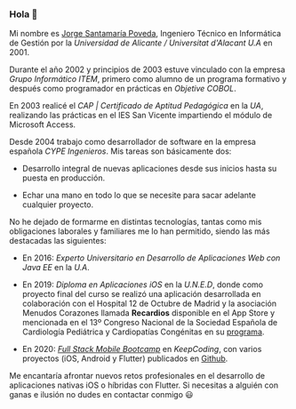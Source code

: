 ### Hola 👋

Mi nombre es [Jorge Santamaría Poveda](https://es.linkedin.com/in/jsantamariap), Ingeniero Técnico en Informática de Gestión por la *Universidad de Alicante / Universitat d'Alacant U.A* en 2001.

Durante el año 2002 y principios de 2003 estuve vinculado con la empresa *Grupo Informático ITEM*, primero como alumno de un programa formativo y después como programador en prácticas en *Objetive COBOL*.

En 2003 realicé el *CAP | Certificado de Aptitud Pedagógica* en la *UA*, realizando las prácticas en el IES San Vicente impartiendo el módulo de Microsoft Access.

Desde 2004 trabajo como desarrollador de software en la empresa española *CYPE Ingenieros*. Mis tareas son básicamente dos:

- Desarrollo integral de nuevas aplicaciones desde sus inicios hasta su puesta en producción.

- Echar una mano en todo lo que se necesite para sacar adelante cualquier proyecto.


No he dejado de formarme en distintas tecnologías, tantas como mis obligaciones laborales y familiares me lo han permitido, siendo las más destacadas las siguientes:

- En 2016: *Experto Universitario en Desarrollo de Aplicaciones Web con Java EE* en la *U.A*.

- En 2019: *Diploma en Aplicaciones iOS* en la *U.N.E.D*, donde como proyecto final del curso se realizó una aplicación desarrollada en colaboración con el Hospital 12 de Octubre de Madrid y la asociación Menudos Corazones llamada **Recardios** disponible en el App Store y mencionada en el 13º Congreso Nacional de la Sociedad Española de Cardiología Pediátrica y Cardiopatías Congénitas en su [programa](https://www.congreso-secpcc.com/programa/).

- En 2020: [*Full Stack Mobile Bootcamp*](https://keepcoding.io/nuestros-bootcamps/full-stack-mobile-bootcamp/) en *KeepCoding*, con varios proyectos (iOS, Android y Flutter) publicados en [Github](https://github.com/jorgesantamariapoveda?tab=repositories).

Me encantaría afrontar nuevos retos profesionales en el desarrollo de aplicaciones nativas iOS o híbridas con Flutter. Si necesitas a alguién con ganas e ilusión no dudes en contactar conmigo 😃




